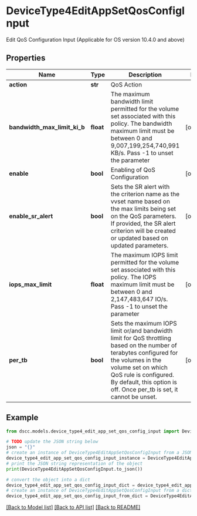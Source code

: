 # DeviceType4EditAppSetQosConfigInput

Edit QoS Configuration Input (Applicable for OS version 10.4.0 and above)

## Properties

Name | Type | Description | Notes
------------ | ------------- | ------------- | -------------
**action** | **str** | QoS Action | 
**bandwidth_max_limit_ki_b** | **float** | The maximum bandwidth limit permitted for the volume set associated with this policy. The bandwidth maximum limit must be between 0 and 9,007,199,254,740,991 KB/s. Pass -1 to unset the parameter | [optional] 
**enable** | **bool** | Enabling of QoS Configuration | [optional] 
**enable_sr_alert** | **bool** | Sets the SR alert with the criterion name as the vvset name based on the max limits being set on the QoS parameters. If provided, the SR alert criterion will be created or updated based on updated parameters. | [optional] 
**iops_max_limit** | **float** | The maximum IOPS limit permitted for the volume set associated with this policy. The IOPS maximum limit must be between 0 and 2,147,483,647 IO/s. Pass -1 to unset the parameter | [optional] 
**per_tb** | **bool** | Sets the maximum IOPS limit or/and bandwidth limit for QoS throttling based on the number of terabytes configured for the volumes in the volume set on which QoS rule is configured.  By default, this option is off. Once per_tb is set, it cannot be unset. | [optional] 

## Example

```python
from dscc.models.device_type4_edit_app_set_qos_config_input import DeviceType4EditAppSetQosConfigInput

# TODO update the JSON string below
json = "{}"
# create an instance of DeviceType4EditAppSetQosConfigInput from a JSON string
device_type4_edit_app_set_qos_config_input_instance = DeviceType4EditAppSetQosConfigInput.from_json(json)
# print the JSON string representation of the object
print(DeviceType4EditAppSetQosConfigInput.to_json())

# convert the object into a dict
device_type4_edit_app_set_qos_config_input_dict = device_type4_edit_app_set_qos_config_input_instance.to_dict()
# create an instance of DeviceType4EditAppSetQosConfigInput from a dict
device_type4_edit_app_set_qos_config_input_from_dict = DeviceType4EditAppSetQosConfigInput.from_dict(device_type4_edit_app_set_qos_config_input_dict)
```
[[Back to Model list]](../README.md#documentation-for-models) [[Back to API list]](../README.md#documentation-for-api-endpoints) [[Back to README]](../README.md)


